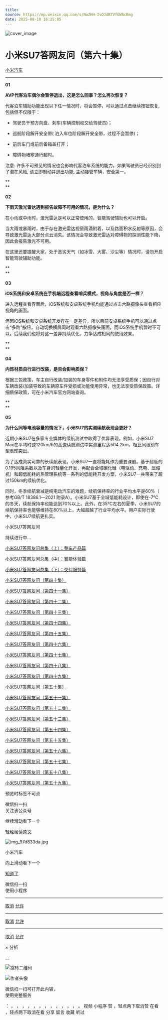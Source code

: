 ```yaml
---
title: 
source: https://mp.weixin.qq.com/s/NwZHH-IvQJdB7VfUWBcBmg
date: 2025-08-10 16:25:05
---
```


![cover_image](images/img_30c449ff.jpg)


#  小米SU7答网友问（第六十集）


[ 小米汽车 ](<javascript:void\(0\);>)

______

  

****01****

**AVP代客泊车偶尔会暂停退出，这是怎么回事？怎么再次恢复？**

代客泊车辅助功能出现以下任一情况时，将会暂停，可以通过点击继续按钮恢复, 包括但不仅限于：

  * 驾驶员干预方向盘、刹车(车辆控制权交给驾驶员)；

  * 巡航阶段解开安全带( 泊入车位阶段解开安全带，过程不会暂停)；

  * 前后车门或前后备箱盖打开；

  * 障碍物堵塞通行超时。

注意: 许多不可预见的情况也会影响代客泊车系统的能力。如果驾驶员已经识别到了潜在风险, 请立即制动并退出功能, 主动接管车辆，安全第一。

**  
**

**02**  

**下雨天激光雷达遇到报告故障不可用的情况，是为什么？**

在小雨或中雨时，激光雷达是可以正常使用的，智能驾驶辅助也可以开启。

当大雨或暴雨时，由于存在激光雷达视窗雨滴附着，以及路面积水反射等原因，会导致激光雷达大部分点云消失。该情况会导致激光雷达对障碍物的探测性能下降，因此会报告激光不可用。

在这里还要提醒大家，处于恶劣天气（如冰雪、大雾、沙尘等）情况时，请勿开启智能驾驶辅助功能。

**  
**

**03**

**iOS系统和安卓系统在手机端远程查看哨兵模式，视角与角度是否一样？**

进入远程查看界面后，iOS系统和安卓系统手机均能通过点击六路摄像头查看相应视角的画面。

但因iOS系统和安卓系统开发存在一定差异，所以目前安卓系统手机可以通过点击“多路”按钮，自动切换横屏同时观看六路摄像头画面，而iOS系统手机暂时不可以。后续我们也将对这一差异持续优化，力争达成相同的使用效果。

**  
**

**04**

**内饰材质自行进行改装，是否会影响质保？**

根据三包政策，车主自行改装/加装的车身零件和附件均无法享受质保；因自行对车辆改装/加装导致的车辆原车件受损或功能使用异常，也无法享受质保政策。详细质保政策，可在小米汽车官方网站查询。

**  
**

**05**

**为什么同等电池容量的情况下，小米SU7的实测续航表现会更好？**

近期小米SU7在多家专业媒体的续航测试中取得了优异表现。例如，小米SU7 Max在平均时速120km/h的高速续航测试中实测里程达504.2km，相比同级别车型表现突出。

为了达成真实可靠的长续航表现，小米SU7一直将能耗作为重要课题。基于超低的0.195风阻系数以及车身的轻量化开发，再配合全域碳化硅（电驱动、充电、压缩机）和超低能耗的热管理系统等一系列的低能耗开发方案，小米SU7一共带来了超过150km的续航优化。

同时，冬季续航衰减是纯电动汽车的难题，续航保持率的行业平均水平是60%（ 参考GB/T 18386.1—2021 附录A）。小米SU7基于全域低能耗设计，即使在-7℃的冬天，续航保持率也能达到70%以上。此外，在35℃左右的夏季，小米SU7的续航保持率也能够维持在80%以上，大幅超越了行业平均水平。用户实际行驶中，小米SU7续航更扎实。

小米SU7答网友问

持续进行中…

[小米SU7答网友问总集（上）：整车产品篇](<http://mp.weixin.qq.com/s?__biz=MzkyNzU3MDI3Nw==&mid=2247489972&idx=1&sn=b8c58d29e1da2eb08549f48262d2fcce&chksm=c22759bef550d0a88c50e70ab4bc59b26ab31ee5e634a52694ee0cc28f08979a4662fe598032&scene=21#wechat_redirect>)

[小米SU7答网友问总集（中）：智能体验篇](<http://mp.weixin.qq.com/s?__biz=MzkyNzU3MDI3Nw==&mid=2247490580&idx=1&sn=c0e685b4d60f817a799fd4594ab294ad&chksm=c2275c1ef550d508549e791b5b0d076288f55ee40a8145ea3642e6f9166aedba8b267cb11051&scene=21#wechat_redirect>)

[小米SU7答网友问总集（下）：交付服务篇](<http://mp.weixin.qq.com/s?__biz=MzkyNzU3MDI3Nw==&mid=2247490603&idx=1&sn=88ef8375987c8a7be5c1bc6b8a42e9f6&chksm=c2275c21f550d537cbed33f14c6062f066a768b19efdaa1fd3b67dc17c1abe494d5cffa15124&scene=21#wechat_redirect>)

[小米SU7答网友问（第四十集）](<http://mp.weixin.qq.com/s?__biz=MzkyNzU3MDI3Nw==&mid=2247490643&idx=1&sn=213f175676280f7958bace8d6d467568&chksm=c2275c59f550d54f201060f9c4c7dd8be6c6bd2737d38aa16cc3ccb85f8b7fd9598e0def18f8&scene=21#wechat_redirect>)

[小米SU7答网友问（第四十一集）](<http://mp.weixin.qq.com/s?__biz=MzkyNzU3MDI3Nw==&mid=2247490710&idx=1&sn=56d9b707c60ba5be5457d884f1013f88&chksm=c2275c9cf550d58a249cdd7bf8ea554d1b19869171a8addb307c4ab9daf17ae6f1a8ec8a190d&scene=21#wechat_redirect>)  

[小米SU7答网友问（第四十二集）](<http://mp.weixin.qq.com/s?__biz=MzkyNzU3MDI3Nw==&mid=2247490735&idx=1&sn=70a61bb524c263198c3db73cd0f4db6c&chksm=c2275ca5f550d5b3eacbf734b503cfdde5466232420a627886309ae897b7ae6cecdea1acc52a&scene=21#wechat_redirect>)

[小米SU7答网友问（第四十三集）](<http://mp.weixin.qq.com/s?__biz=MzkyNzU3MDI3Nw==&mid=2247490743&idx=1&sn=bffffaf2e910fc0e666a7648ed694fe5&chksm=c2275cbdf550d5ab1bf4c1d6b82c5a1f3b5206ee1a1d05198ae7a8f1af4d59f839dc34fd6ad2&scene=21#wechat_redirect>)

[小米SU7答网友问（第四十四集）](<http://mp.weixin.qq.com/s?__biz=MzkyNzU3MDI3Nw==&mid=2247490748&idx=1&sn=6160b9038c5209a9e64153ebcb2d3807&chksm=c2275cb6f550d5a0e14bab2b01483fad1bcee53889419e318e91d5768d3952c1c7b30ad0e185&scene=21#wechat_redirect>)

[小米SU7答网友问（第四十五集）](<http://mp.weixin.qq.com/s?__biz=MzkyNzU3MDI3Nw==&mid=2247494797&idx=1&sn=a97b403a4ff07ba213987e171f50119b&chksm=c224ac87f5532591b05a0ee18ef74c9372a10feb14481925ce4f496e9e11ef2f8d4b59336092&scene=21#wechat_redirect>)

[小米SU7答网友问（第四十六集）](<http://mp.weixin.qq.com/s?__biz=MzkyNzU3MDI3Nw==&mid=2247496002&idx=1&sn=581d0d1142d93ce150fea3965895558c&chksm=c224b148f553385e5f55cf9d7371f2db2fb70c3b8abb72b00774d4ffd446d16babcf1186ac00&scene=21#wechat_redirect>)

[小米SU7答网友问（第四十七集）](<http://mp.weixin.qq.com/s?__biz=MzkyNzU3MDI3Nw==&mid=2247496007&idx=1&sn=6a421c3b17cc1c65329d05cb32d9623c&chksm=c224b14df553385b03ed46354e48060b3936c02ef2eb6fc0525f42f293750ed873268571d202&scene=21#wechat_redirect>)

[小米SU7答网友问（第四十八集）](<http://mp.weixin.qq.com/s?__biz=MzkyNzU3MDI3Nw==&mid=2247496032&idx=1&sn=55195b432d452da064fcef7d5974a10f&chksm=c224b16af553387ccad87fac4f24947fa2d47458f9582f2346f5e289a8e7eb26a0347b2b811f&scene=21#wechat_redirect>)

[小米SU7答网友问（第四十九集）](<http://mp.weixin.qq.com/s?__biz=MzkyNzU3MDI3Nw==&mid=2247496197&idx=2&sn=20d2997ddaa8b4acd48320f29c065d02&chksm=c224b20ff5533b1970b474d54e1c45dc70270641db75757bc54f82d4eb96112b4acb25ec8ed3&scene=21#wechat_redirect>)

[小米SU7答网友问（第五十集）](<http://mp.weixin.qq.com/s?__biz=MzkyNzU3MDI3Nw==&mid=2247496220&idx=2&sn=8e78ba969d5a735cdcb52f80ed1ff8f4&chksm=c224b216f5533b002a0f73b964f8bc4c6789e5394dbab1a39f114d627bbe28bfcc054d08e868&scene=21#wechat_redirect>)

[小米SU7答网友问（第五十一集）](<http://mp.weixin.qq.com/s?__biz=MzkyNzU3MDI3Nw==&mid=2247496229&idx=2&sn=205628e113bd59563b8fe2132e536723&chksm=c224b22ff5533b39d44cd21f0e85fe29d7cc19e6541ccfbd8167999fddededf1f47f0144005a&scene=21#wechat_redirect>)

[小米SU7答网友问（第五十二集）](<http://mp.weixin.qq.com/s?__biz=MzkyNzU3MDI3Nw==&mid=2247496282&idx=2&sn=47a3e261e951d6f3ab3d32aed082b87a&chksm=c224b250f5533b46ffe02af67695f42360ad3edc1633fe9908efe07ece32baefbd5c7dae856b&scene=21#wechat_redirect>)

[小米SU7答网友问（第五十三集）](<http://mp.weixin.qq.com/s?__biz=MzkyNzU3MDI3Nw==&mid=2247496286&idx=1&sn=338b1ac90677a8dff55e43361658ec8e&chksm=c224b254f5533b42f34681c6d20794a0dff7bf8f3e7f35828d9b6d8d538d924f88949577b67f&scene=21#wechat_redirect>)

[小米SU7答网友问（第五十四集）](<http://mp.weixin.qq.com/s?__biz=MzkyNzU3MDI3Nw==&mid=2247496291&idx=1&sn=c8034dd43f1eab55c8c787131c82a81c&chksm=c224b269f5533b7f804d8eaaee982f6350e000b81a16b735b363f2cddc12e02c39157a1bd9d5&scene=21#wechat_redirect>)

[小米SU7答网友问（第五十五集）](<http://mp.weixin.qq.com/s?__biz=MzkyNzU3MDI3Nw==&mid=2247496295&idx=1&sn=0154fdb6e96799d53aa9650c55e0a7b3&chksm=c224b26df5533b7b3a5f79dda08eb4db2645d19796447c89850a61a5f18454338883a09c699a&scene=21#wechat_redirect>)

[小米SU7答网友问（第五十六集）](<http://mp.weixin.qq.com/s?__biz=MzkyNzU3MDI3Nw==&mid=2247496301&idx=1&sn=693cd3bf9e6ebd6e786e7954c4a54d2b&chksm=c224b267f5533b71beb167a4cbcfb74da91bfb970f6233c3d729b7ef0a2f766764bcfc6d861d&scene=21#wechat_redirect>)

[小米SU7答网友问（第五十七集）](<http://mp.weixin.qq.com/s?__biz=MzkyNzU3MDI3Nw==&mid=2247496307&idx=1&sn=5e54c73955cbe723bc7bd2b166b1b89e&chksm=c224b279f5533b6f6086fa0a188746749f93e1694da1eeed0792a7c815fd79ecffe5dbb4d90a&scene=21#wechat_redirect>)

[小米SU7答网友问（第五十八集）](<http://mp.weixin.qq.com/s?__biz=MzkyNzU3MDI3Nw==&mid=2247496314&idx=2&sn=9b56033d82836fc6528c36e5a53cf0e8&chksm=c224b270f5533b662a8d92612a43e53790adb94443ef8f3399a2c5bcad6f97ab14c4d4dd8c65&scene=21#wechat_redirect>)

[小米SU7答网友问（第五十九集）](<http://mp.weixin.qq.com/s?__biz=MzkyNzU3MDI3Nw==&mid=2247496334&idx=2&sn=f94b71afc1c375a3bb272b5b58413ac6&chksm=c224b284f5533b926f371534c2a7ac665948630edd4043d62d65634e17e6513f448803bc09a6&scene=21#wechat_redirect>)

[](<http://mp.weixin.qq.com/s?__biz=MzkyNzU3MDI3Nw==&mid=2247490603&idx=1&sn=88ef8375987c8a7be5c1bc6b8a42e9f6&chksm=c2275c21f550d537cbed33f14c6062f066a768b19efdaa1fd3b67dc17c1abe494d5cffa15124&scene=21#wechat_redirect>)

  

[](<>)[](<>)

  

预览时标签不可点

微信扫一扫  
关注该公众号

继续滑动看下一个

轻触阅读原文

![img_97d833da.jpg](images/img_97d833da.jpg)

小米汽车 

向上滑动看下一个

[知道了](<javascript:;>)

微信扫一扫  
使用小程序

****

[取消](<javascript:void\(0\);>) [允许](<javascript:void\(0\);>)

****

[取消](<javascript:void\(0\);>) [允许](<javascript:void\(0\);>)

****

[取消](<javascript:void\(0\);>) [允许](<javascript:void\(0\);>)

× 分析

__

![跳转二维码]()

![作者头像](images/img_97d833da.jpg)

微信扫一扫可打开此内容，  
使用完整服务

： ， ， ， ， ， ， ， ， ， ， ， ， 。 视频 小程序 赞 ，轻点两下取消赞 在看 ，轻点两下取消在看 分享 留言 收藏 听过